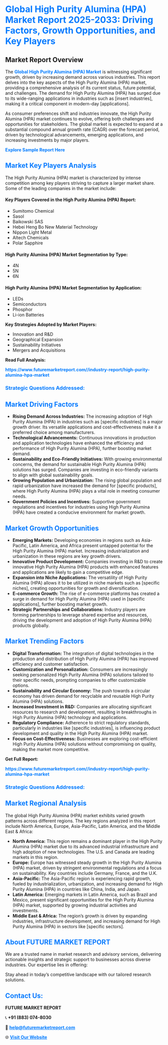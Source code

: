 <h1 style="color: #007BFF;">Global High Purity Alumina (HPA) Market Report 2025-2033: Driving Factors, Growth Opportunities, and Key Players</h1>

<section id="overview">
<h2>Market Report Overview</h2>
<p>The <a href="https://www.futuremarketreport.com//industry-report/high-purity-alumina-hpa-market" style="color: #007BFF; text-decoration: none;"><strong>Global High Purity Alumina (HPA) Market</strong></a> is witnessing significant growth, driven by increasing demand across various industries. This report delves into the key aspects of the High Purity Alumina (HPA) market, providing a comprehensive analysis of its current status, future potential, and challenges. The demand for High Purity Alumina (HPA) has surged due to its wide-ranging applications in industries such as [insert industries], making it a critical component in modern-day [applications].</p>
<p>As consumer preferences shift and industries innovate, the High Purity Alumina (HPA) market continues to evolve, offering both challenges and opportunities for stakeholders. The global market is expected to expand at a substantial compound annual growth rate (CAGR) over the forecast period, driven by technological advancements, emerging applications, and increasing investments by major players.</p>
</section>

<section id="overview">
<p><a href="https://www.futuremarketreport.com//request-sample/reportId=85200" style="color: #007BFF; text-decoration: none;"><strong>Explore Sample Report Here</strong></a></p>
</section>

<section id="key-players">
<h2 style="color: #007BFF;">Market Key Players Analysis</h2>
<p>The High Purity Alumina (HPA) market is characterized by intense competition among key players striving to capture a larger market share. Some of the leading companies in the market include:</p>
<h4>Key Players Covered in the High Purity Alumina (HPA) Report:</h4>
<ul><li>Sumitomo Chemical</li><li>Sasol</li><li>Baikowski SAS</li><li>Hebei Heng Bo New Material Technology</li><li>Nippon Light Metal</li><li>Altech Chemicals</li><li>Polar Sapphire</li></ul>
<h4>High Purity Alumina (HPA) Market Segmentation by Type:</h4>
<ul><li>4N</li><li>5N</li><li>6N</li></ul>

<h4>High Purity Alumina (HPA) Market Segmentation by Application:</h4>
<ul><li>LEDs</li><li>Semiconductors</li><li>Phosphor</li><li>Li-ion Batteries</li></ul>
<p><strong>Key Strategies Adopted by Market Players:</strong></p>
<ul>
<li>Innovation and R&D</li>
<li>Geographical Expansion</li>
<li>Sustainability Initiatives</li>
<li>Mergers and Acquisitions</li>
</ul>
</section>

<section>
<p><strong>Read Full Analysis: </strong></p><a href="https://www.futuremarketreport.com//industry-report/high-purity-alumina-hpa-market" style="color: #007BFF; text-decoration: none;"><strong>https://www.futuremarketreport.com//industry-report/high-purity-alumina-hpa-market</strong></a>
<h3 style="color: #007BFF;">Strategic Questions Addressed:</h3>
</section>

<section id="driving-factors">
<h2 style="color: #007BFF;">Market Driving Factors</h2>
<ul>
<li><strong>Rising Demand Across Industries:</strong> The increasing adoption of High Purity Alumina (HPA) in industries such as [specific industries] is a major growth driver. Its versatile applications and cost-effectiveness make it a preferred choice among manufacturers.</li>
<li><strong>Technological Advancements:</strong> Continuous innovations in production and application technologies have enhanced the efficiency and performance of High Purity Alumina (HPA), further boosting market demand.</li>
<li><strong>Sustainability and Eco-Friendly Initiatives:</strong> With growing environmental concerns, the demand for sustainable High Purity Alumina (HPA) solutions has surged. Companies are investing in eco-friendly variants to align with global sustainability goals.</li>
<li><strong>Growing Population and Urbanization:</strong> The rising global population and rapid urbanization have increased the demand for [specific products], where High Purity Alumina (HPA) plays a vital role in meeting consumer needs.</li>
<li><strong>Government Policies and Incentives:</strong> Supportive government regulations and incentives for industries using High Purity Alumina (HPA) have created a conducive environment for market growth.</li>
</ul>
</section>

<section id="growth-opportunities">
<h2 style="color: #007BFF;">Market Growth Opportunities</h2>
<ul>
<li><strong>Emerging Markets:</strong> Developing economies in regions such as Asia-Pacific, Latin America, and Africa present untapped potential for the High Purity Alumina (HPA) market. Increasing industrialization and urbanization in these regions are key growth drivers.</li>
<li><strong>Innovative Product Development:</strong> Companies investing in R&D to create innovative High Purity Alumina (HPA) products with enhanced features and applications are likely to gain a competitive edge.</li>
<li><strong>Expansion into Niche Applications:</strong> The versatility of High Purity Alumina (HPA) allows it to be utilized in niche markets such as [specific niches], creating opportunities for growth and diversification.</li>
<li><strong>E-commerce Growth:</strong> The rise of e-commerce platforms has created a surge in demand for High Purity Alumina (HPA) used in [specific applications], further boosting market growth.</li>
<li><strong>Strategic Partnerships and Collaborations:</strong> Industry players are forming partnerships to leverage shared expertise and resources, driving the development and adoption of High Purity Alumina (HPA) products globally.</li>
</ul>
</section>

<section id="trending-factors">
<h2 style="color: #007BFF;">Market Trending Factors</h2>
<ul>
<li><strong>Digital Transformation:</strong> The integration of digital technologies in the production and distribution of High Purity Alumina (HPA) has improved efficiency and customer satisfaction.</li>
<li><strong>Customization and Personalization:</strong> Consumers are increasingly seeking personalized High Purity Alumina (HPA) solutions tailored to their specific needs, prompting companies to offer customizable options.</li>
<li><strong>Sustainability and Circular Economy:</strong> The push towards a circular economy has driven demand for recyclable and reusable High Purity Alumina (HPA) solutions.</li>
<li><strong>Increased Investment in R&D:</strong> Companies are allocating significant resources to research and development, resulting in breakthroughs in High Purity Alumina (HPA) technology and applications.</li>
<li><strong>Regulatory Compliance:</strong> Adherence to strict regulatory standards, particularly in industries like [specific industries], is influencing product development and quality in the High Purity Alumina (HPA) market.</li>
<li><strong>Focus on Cost-Effectiveness:</strong> Businesses are exploring cost-efficient High Purity Alumina (HPA) solutions without compromising on quality, making the market more competitive.</li>
</ul>
</section>

<section>
<p><strong>Get Full Report: </strong></p><a href="https://www.futuremarketreport.com//industry-report/high-purity-alumina-hpa-market" style="color: #007BFF; text-decoration: none;"><strong>https://www.futuremarketreport.com//industry-report/high-purity-alumina-hpa-market</strong></a>
<h3 style="color: #007BFF;">Strategic Questions Addressed:</h3>
</section>


<section id="regional-analysis">
<h2 style="color: #007BFF;">Market Regional Analysis</h2>
<p>The global High Purity Alumina (HPA) market exhibits varied growth patterns across different regions. The key regions analyzed in this report include North America, Europe, Asia-Pacific, Latin America, and the Middle East & Africa:</p>
<ul>
<li><strong>North America:</strong> This region remains a dominant player in the High Purity Alumina (HPA) market due to its advanced industrial infrastructure and high adoption of new technologies. The U.S. and Canada are leading markets in this region.</li>
<li><strong>Europe:</strong> Europe has witnessed steady growth in the High Purity Alumina (HPA) market, driven by stringent environmental regulations and a focus on sustainability. Key countries include Germany, France, and the U.K.</li>
<li><strong>Asia-Pacific:</strong> The Asia-Pacific region is experiencing rapid growth, fueled by industrialization, urbanization, and increasing demand for High Purity Alumina (HPA) in countries like China, India, and Japan.</li>
<li><strong>Latin America:</strong> Emerging markets in Latin America, such as Brazil and Mexico, present significant opportunities for the High Purity Alumina (HPA) market, supported by growing industrial activities and investments.</li>
<li><strong>Middle East & Africa:</strong> The region’s growth is driven by expanding industries, infrastructure development, and increasing demand for High Purity Alumina (HPA) in sectors like [specific sectors].</li>
</ul>
</section>

<footer>
<h2 style="color: #007BFF;">About FUTURE MARKET REPORT</h2>
<p>We are a trusted name in market research and advisory services, delivering actionable insights and strategic support to businesses across diverse industries. Our expertise lies in offering:</p>

<p>Stay ahead in today’s competitive landscape with our tailored research solutions.</p>

<h2 style="color: #007BFF;">Contact Us:</h2>
<p><strong>FUTURE MARKET REPORT</strong></p>
<p>📞 <strong>+91 (883) 074-8030</strong></p>
<p>📧 <strong><a href="mailto:help@futuremarketreport.com" style="color: #007BFF;">help@futuremarketreport.com</a></strong></p>
<p>🌐 <strong><a href="https://www.futuremarketreport.com/" style="color: #007BFF;">Visit Our Website</a></strong></p>
</footer>